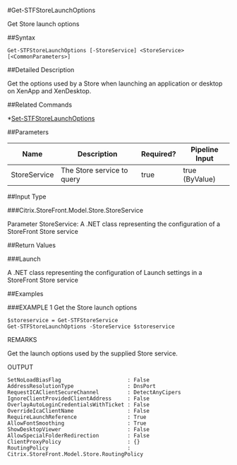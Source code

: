 #Get-STFStoreLaunchOptions
Get Store launch options
##Syntax
```Get-STFStoreLaunchOptions [-StoreService] <StoreService> [<CommonParameters>]
```
##Detailed Description
Get the options used by a Store when launching an application or desktop on XenApp and XenDesktop.
##Related Commands
*[Set-STFStoreLaunchOptions](Set-STFStoreLaunchOptions)
##Parameters
|Name|Description|Required?|Pipeline Input||--|--|--|--||StoreService|The Store service to query|true|true (ByValue)|##Input Type
###Citrix.StoreFront.Model.Store.StoreService
Parameter StoreService: A .NET class representing the configuration of a StoreFront Store service
##Return Values
###Launch
A .NET class representing the configuration of Launch settings in a StoreFront Store service
##Examples
###EXAMPLE 1 Get the Store launch options
```$storeservice = Get-STFStoreService
Get-STFStoreLaunchOptions -StoreService $storeservice
```
REMARKS
Get the launch options used by the supplied Store service.
OUTPUT
```SetNoLoadBiasFlag                     : False
AddressResolutionType                 : DnsPort
RequestICAClientSecureChannel         : DetectAnyCipers
IgnoreClientProvidedClientAddress     : False
OverlayAutoLoginCredentialsWithTicket : False
OverrideIcaClientName                 : False
RequireLaunchReference                : True
AllowFontSmoothing                    : True
ShowDesktopViewer                     : False
AllowSpecialFolderRedirection         : False
ClientProxyPolicy                     : {}
RoutingPolicy                         : 
Citrix.StoreFront.Model.Store.RoutingPolicy
```
